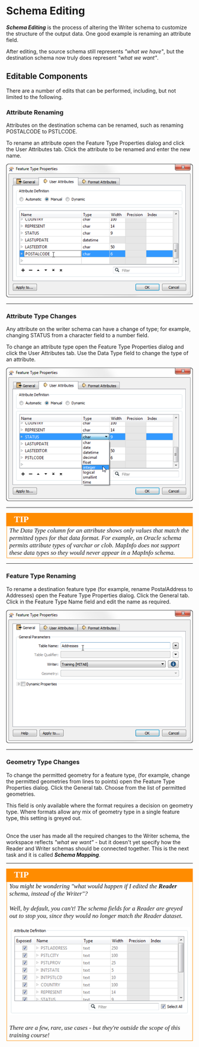 # Schema Editing

***Schema Editing*** is the process of altering the Writer schema to customize the structure of the output data. One good example is renaming an attribute field. 

After editing, the source schema still represents *"what we have"*, but the destination schema now truly does represent *"what we want"*.


## Editable Components
There are a number of edits that can be performed, including, but not limited to the following.

### Attribute Renaming
Attributes on the destination schema can be renamed, such as renaming POSTALCODE to PSTLCODE.

To rename an attribute open the Feature Type Properties dialog and click the User Attributes tab. Click the attribute to be renamed and enter the new name.

![](./Images/Img2.08.WriterFeatureTypeEditAttr.png)

---

### Attribute Type Changes
Any attribute on the writer schema can have a change of type; for example, changing STATUS from a character field to a number field.

To change an attribute type open the Feature Type Properties dialog and click the User Attributes tab. Use the Data Type field to change the type of an attribute.

![](./Images/Img2.09.WriterFeatureTypeEditAttrType.png)

---

<!--Tip Section--> 

<table style="border-spacing: 0px">
<tr>
<td style="vertical-align:middle;background-color:darkorange;border: 2px solid darkorange">
<i class="fa fa-info-circle fa-lg fa-pull-left fa-fw" style="color:white;padding-right: 12px;vertical-align:text-top"></i>
<span style="color:white;font-size:x-large;font-weight: bold;font-family:serif">TIP</span>
</td>
</tr>

<tr>
<td style="border: 1px solid darkorange">
<span style="font-family:serif; font-style:italic; font-size:larger">
The Data Type column for an attribute shows only values that match the permitted types for that data format. For example, an Oracle schema permits attribute types of varchar or clob. MapInfo does not support these data types so they would never appear in a MapInfo schema.
</span>
</td>
</tr>
</table>

---

### Feature Type Renaming
To rename a destination feature type (for example, rename PostalAddress to Addresses) open the Feature Type Properties dialog. Click the General tab. Click in the Feature Type Name field and edit the name as required.

![](./Images/Img2.10.WriterFeatureTypeEditName.png)

---

### Geometry Type Changes
To change the permitted geometry for a feature type, (for example, change the permitted geometries from lines to points) open the Feature Type Properties dialog. Click the General tab. Choose from the list of permitted geometries.

This field is only available where the format requires a decision on geometry type. Where formats allow any mix of geometry type in a single feature type, this setting is greyed out.


<br>Once the user has made all the required changes to the Writer schema, the workspace reflects *"what we want"* - but it doesn't yet specify how the Reader and Writer schemas should be connected together. This is the next task and it is called ***Schema Mapping***.

---

<!--Tip Section--> 

<table style="border-spacing: 0px">
<tr>
<td style="vertical-align:middle;background-color:darkorange;border: 2px solid darkorange">
<i class="fa fa-info-circle fa-lg fa-pull-left fa-fw" style="color:white;padding-right: 12px;vertical-align:text-top"></i>
<span style="color:white;font-size:x-large;font-weight: bold;font-family:serif">TIP</span>
</td>
</tr>

<tr>
<td style="border: 1px solid darkorange">
<span style="font-family:serif; font-style:italic; font-size:larger">
You might be wondering "what would happen if I edited the <strong>Reader</strong> schema, instead of the Writer"?
<br><br>Well, by default, you can't! The schema fields for a Reader are greyed out to stop you, since they would no longer match the Reader dataset.
<br><br><img src="./Images/Img2.11.GrayedOutFeatureAttrs.png">
<br><br>There are a few, rare, use cases - but they're outside the scope of this training course!
</span>
</td>
</tr>
</table>